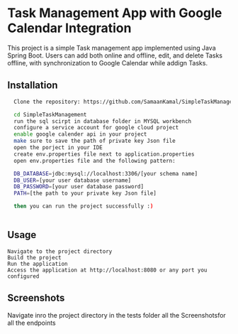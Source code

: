 
# Task Management App with Google Calendar Integration

This project is a simple Task management app implemented using Java Spring Boot. Users can add both online and offline, edit, and delete Tasks offline, with synchronization to Google Calendar while addign Tasks.


## Installation

```bash
  Clone the repository: https://github.com/SamaanKamal/SimpleTaskManagement

  cd SimpleTaskManagement
  run the sql scirpt in database folder in MYSQL workbench
  configure a service account for google cloud project
  enable google calender api in your project
  make sure to save the path of private key Json file
  open the porject in your IDE
  create env.properties file next to application.properties
  open env.properties file and the following pattern:

  DB_DATABASE=jdbc:mysql://localhost:3306/[your schema name]
  DB_USER=[your user database username]
  DB_PASSWORD=[your user database password]
  PATH=[the path to your private key Json file]

  then you can run the project successfully :)
  
```
    
## Usage

```usage
Navigate to the project directory
Build the project
Run the application
Access the application at http://localhost:8080 or any port you configured 
```


## Screenshots

Navigate inro the project directory in the tests folder all the Screenshotsfor all the endpoints
